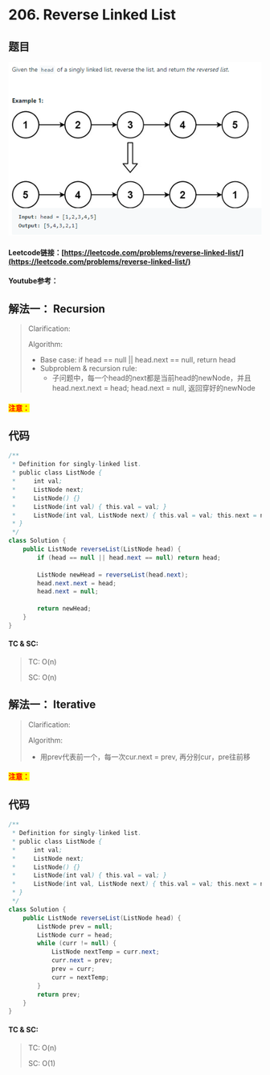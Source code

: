 # 206. Reverse Linked List

## 题目

![](<../../.gitbook/assets/image (80).png>)

#### Leetcode链接：[https://leetcode.com/problems/reverse-linked-list/](https://leetcode.com/problems/reverse-linked-list/)

#### Youtube参考：

## 解法一： Recursion

> Clarification:&#x20;
>
> Algorithm:&#x20;
>
> * Base case: if head == null || head.next == null, return head
> * Subproblem & recursion rule:
>   * 子问题中，每一个head的next都是当前head的newNode，并且head.next.next = head; head.next = null, 返回穿好的newNode

#### <mark style="color:red;">注意：</mark>

## 代码

```java
/**
 * Definition for singly-linked list.
 * public class ListNode {
 *     int val;
 *     ListNode next;
 *     ListNode() {}
 *     ListNode(int val) { this.val = val; }
 *     ListNode(int val, ListNode next) { this.val = val; this.next = next; }
 * }
 */
class Solution {
    public ListNode reverseList(ListNode head) {
        if (head == null || head.next == null) return head;
        
        ListNode newHead = reverseList(head.next);
        head.next.next = head;
        head.next = null;
        
        return newHead;
    }
}
```

#### TC & SC:&#x20;

> TC: O(n)
>
> SC: O(n)



## 解法一： **Iterative**

> Clarification:&#x20;
>
> Algorithm:&#x20;
>
> * 用prev代表前一个，每一次cur.next = prev, 再分别cur，pre往前移

#### <mark style="color:red;">注意：</mark>

## 代码

```java
/**
 * Definition for singly-linked list.
 * public class ListNode {
 *     int val;
 *     ListNode next;
 *     ListNode() {}
 *     ListNode(int val) { this.val = val; }
 *     ListNode(int val, ListNode next) { this.val = val; this.next = next; }
 * }
 */
class Solution {
    public ListNode reverseList(ListNode head) {
        ListNode prev = null;
        ListNode curr = head;
        while (curr != null) {
            ListNode nextTemp = curr.next;
            curr.next = prev;
            prev = curr;
            curr = nextTemp;
        }
        return prev;
    }
}
```

#### TC & SC:&#x20;

> TC: O(n)
>
> SC: O(1)
